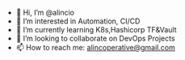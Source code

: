 - 👋 Hi, I’m @alincio
- 👀 I’m interested in Automation, CI/CD
- 🌱 I’m currently learning K8s,Hashicorp TF&Vault
- 💞️ I’m looking to collaborate on DevOps Projects
- 📫 How to reach me: alincoperative@gmail.com

<!---
alincio/alincio is a ✨ special ✨ repository because its `README.md` (this file) appears on your GitHub profile.
You can click the Preview link to take a look at your changes.
--->
